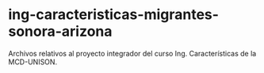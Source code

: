 # ing-caracteristicas-migrantes-sonora-arizona
Archivos relativos al proyecto integrador del curso Ing. Características de la MCD-UNISON.
